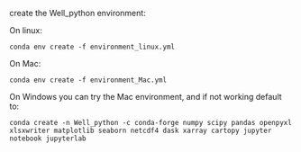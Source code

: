 create the Well_python environment: 

On linux:

```
conda env create -f environment_linux.yml

```

On Mac: 

```
conda env create -f environment_Mac.yml

```

On Windows you can try the Mac environment, and if not working default to: 

```
conda create -n Well_python -c conda-forge numpy scipy pandas openpyxl xlsxwriter matplotlib seaborn netcdf4 dask xarray cartopy jupyter notebook jupyterlab 
```



